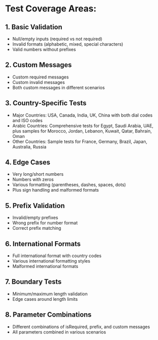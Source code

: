# Test Coverage Areas:

## 1. Basic Validation

- Null/empty inputs (required vs not required)
- Invalid formats (alphabetic, mixed, special characters)
- Valid numbers without prefixes

## 2. Custom Messages

- Custom required messages
- Custom invalid messages
- Both custom messages in different scenarios

## 3. Country-Specific Tests

- Major Countries: USA, Canada, India, UK, China with both dial codes and ISO codes
- Arabic Countries: Comprehensive tests for Egypt, Saudi Arabia, UAE, plus samples for Morocco,
  Jordan, Lebanon, Kuwait, Qatar, Bahrain, Oman
- Other Countries: Sample tests for France, Germany, Brazil, Japan, Australia, Russia

## 4. Edge Cases

- Very long/short numbers
- Numbers with zeros
- Various formatting (parentheses, dashes, spaces, dots)
- Plus sign handling and malformed formats

## 5. Prefix Validation

- Invalid/empty prefixes
- Wrong prefix for number format
- Correct prefix matching

## 6. International Formats

- Full international format with country codes
- Various international formatting styles
- Malformed international formats

## 7. Boundary Tests

- Minimum/maximum length validation
- Edge cases around length limits

## 8. Parameter Combinations

- Different combinations of isRequired, prefix, and custom messages
- All parameters combined in various scenarios